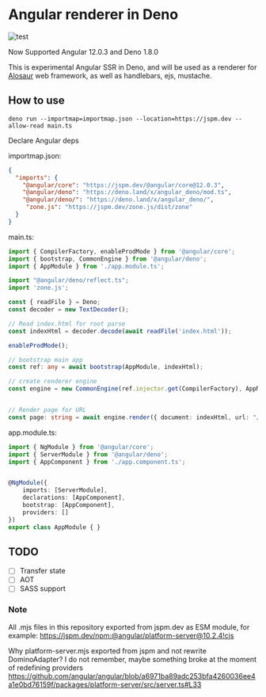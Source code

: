 # Angular renderer in Deno

![test](https://github.com/alosaur/angular_deno/workflows/test/badge.svg)

Now Supported Angular 12.0.3 and Deno 1.8.0

This is experimental Angular SSR in Deno, and will be used as a renderer for [Alosaur](https://github.com/alosaur/alosaur) web framework, as well as handlebars, ejs, mustache. 

## How to use

`deno run --importmap=importmap.json --location=https://jspm.dev --allow-read main.ts`

Declare Angular deps

importmap.json:
```json
{
  "imports": {
    "@angular/core": "https://jspm.dev/@angular/core@12.0.3",
    "@angular/deno": "https://deno.land/x/angular_deno/mod.ts",
    "@angular/deno/": "https://deno.land/x/angular_deno/",
     "zone.js": "https://jspm.dev/zone.js/dist/zone"
  }
}
```

main.ts:

```ts
import { CompilerFactory, enableProdMode } from '@angular/core';
import { bootstrap, CommonEngine } from '@angular/deno';
import { AppModule } from './app.module.ts';

import "@angular/deno/reflect.ts";
import 'zone.js';

const { readFile } = Deno;
const decoder = new TextDecoder();

// Read index.html for root parse
const indexHtml = decoder.decode(await readFile('index.html'));

enableProdMode();

// bootstrap main app
const ref: any = await bootstrap(AppModule, indexHtml);

// create renderer engine
const engine = new CommonEngine(ref.injector.get(CompilerFactory), AppModule);


// Render page for URL
const page: string = await engine.render({ document: indexHtml, url: "/" });
```

app.module.ts:

```ts
import { NgModule } from '@angular/core';
import { ServerModule } from '@angular/deno';
import { AppComponent } from './app.component.ts';


@NgModule({
    imports: [ServerModule],
    declarations: [AppComponent],
    bootstrap: [AppComponent],
    providers: []
})
export class AppModule { }
```

## TODO

- [ ] Transfer state
- [ ] AOT
- [ ] SASS support 

### Note

All .mjs files in this repository exported from jspm.dev as ESM module, for example:
https://jspm.dev/npm:@angular/platform-server@10.2.4!cjs

Why platform-server.mjs exported from jspm and not rewrite DominoAdapter?
I do not remember, maybe something broke at the moment of redefining providers
https://github.com/angular/angular/blob/a6971ba89adc253bfa4260036ee4a1e0bd76159f/packages/platform-server/src/server.ts#L33
